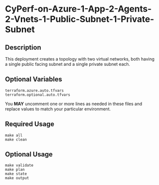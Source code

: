 # CyPerf-on-Azure-1-App-2-Agents-2-Vnets-1-Public-Subnet-1-Private-Subnet

## Description
This deployment creates a topology with two virtual networks, both having a single public facing subnet and a single private subnet each.

## Optional Variables
```
terraform.azure.auto.tfvars
terraform.optional.auto.tfvars
```
You **MAY** uncomment one or more lines as needed in these files and replace values to match your particular environment.

## Required Usage
```
make all
make clean
```

## Optional Usage
```
make validate
make plan
make state
make output
```